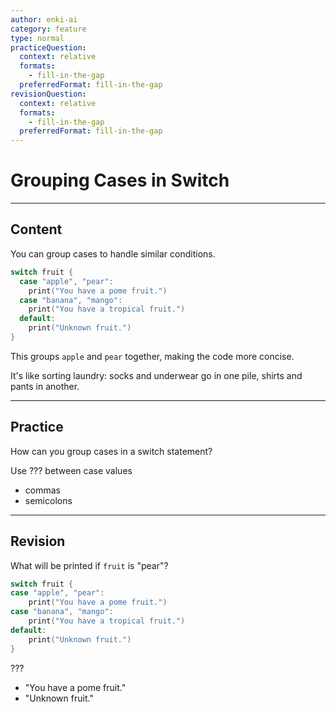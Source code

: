 ```yaml
---
author: enki-ai
category: feature
type: normal
practiceQuestion:
  context: relative
  formats:
    - fill-in-the-gap
  preferredFormat: fill-in-the-gap
revisionQuestion:
  context: relative
  formats:
    - fill-in-the-gap
  preferredFormat: fill-in-the-gap
---
```


# Grouping Cases in Switch

---
## Content

You can group cases to handle similar conditions.

```swift
switch fruit {
  case "apple", "pear":
    print("You have a pome fruit.")
  case "banana", "mango":
    print("You have a tropical fruit.")
  default:
    print("Unknown fruit.")
}
```

This groups `apple` and `pear` together, making the code more concise.

It's like sorting laundry: socks and underwear go in one pile, shirts and pants in another.

---
## Practice

How can you group cases in a switch statement?

Use ??? between case values

- commas
- semicolons

---
## Revision

What will be printed if `fruit` is "pear"?

```swift
switch fruit {
case "apple", "pear":
    print("You have a pome fruit.")
case "banana", "mango":
    print("You have a tropical fruit.")
default:
    print("Unknown fruit.")
}
```

???

- "You have a pome fruit."
- "Unknown fruit."
